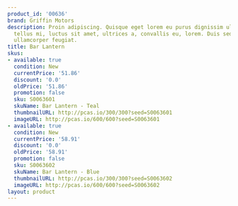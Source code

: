 ```yaml
---
product_id: '00636'
brand: Griffin Motors
description: Proin adipiscing. Quisque eget lorem eu purus dignissim ultricies. Donec
  tellus mi, luctus sit amet, ultrices a, convallis eu, lorem. Duis sed elit ut turpis
  ullamcorper feugiat.
title: Bar Lantern
skus:
- available: true
  condition: New
  currentPrice: '51.86'
  discount: '0.0'
  oldPrice: '51.86'
  promotion: false
  sku: S0063601
  skuName: Bar Lantern - Teal
  thumbnailURL: http://pcas.io/300/300?seed=S0063601
  imageURL: http://pcas.io/600/600?seed=S0063601
- available: true
  condition: New
  currentPrice: '58.91'
  discount: '0.0'
  oldPrice: '58.91'
  promotion: false
  sku: S0063602
  skuName: Bar Lantern - Blue
  thumbnailURL: http://pcas.io/300/300?seed=S0063602
  imageURL: http://pcas.io/600/600?seed=S0063602
layout: product
---
```

